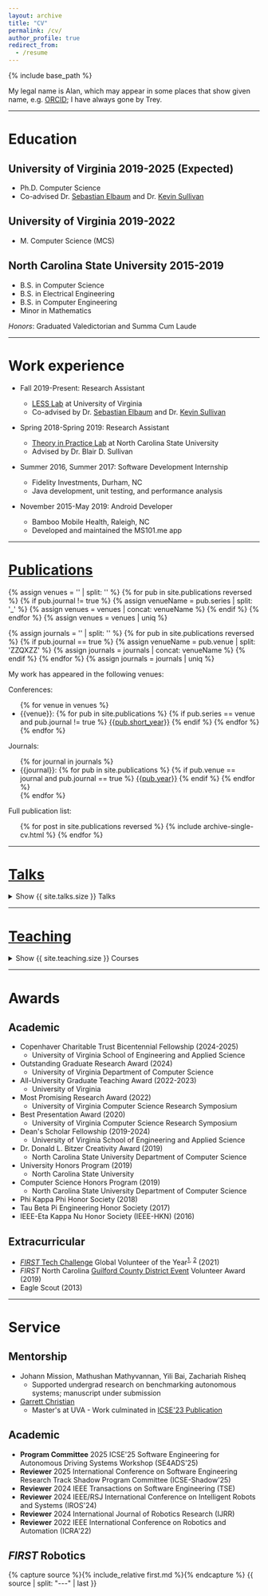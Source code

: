 ```yaml
---
layout: archive
title: "CV"
permalink: /cv/
author_profile: true
redirect_from:
  - /resume
---
```


{% include base_path %}

My legal name is Alan, which may appear in some places that show given name, e.g. [ORCID](https://orcid.org/0000-0001-9803-8303); I have always gone by Trey.

---

# Education
## University of Virginia 2019-2025 (Expected)
* Ph.D. Computer Science
* Co-advised Dr. [Sebastian Elbaum](https://www.cs.virginia.edu/~se4ja/) and Dr. [Kevin Sullivan](https://engineering.virginia.edu/faculty/kevin-sullivan)

## University of Virginia 2019-2022
* M. Computer Science (MCS)

## North Carolina State University 2015-2019
* B.S. in Computer Science
* B.S. in Electrical Engineering
* B.S. in Computer Engineering
* Minor in Mathematics

*Honors*: Graduated Valedictorian and Summa Cum Laude

---

# Work experience
* Fall 2019-Present: Research Assistant 
  * [LESS Lab](https://less-lab-uva.github.io/) at University of Virginia
  * Co-advised by Dr. [Sebastian Elbaum](https://www.cs.virginia.edu/~se4ja/) and Dr. [Kevin Sullivan](https://engineering.virginia.edu/faculty/kevin-sullivan)

* Spring 2018-Spring 2019: Research Assistant
  * [Theory in Practice Lab](https://www.cs.utah.edu/~sullivan/#!/) at North Carolina State University
  * Advised by Dr. Blair D. Sullivan

* Summer 2016, Summer 2017: Software Development Internship
  * Fidelity Investments, Durham, NC
  * Java development, unit testing, and performance analysis
  
* November 2015-May 2019: Android Developer
  * Bamboo Mobile Health, Raleigh, NC
  * Developed and maintained the MS101.me app

---

# [Publications](/publications)

{% assign venues = '' | split: '' %}
{% for pub in site.publications reversed %}
{% if pub.journal != true %}
{% assign venueName = pub.series | split: '_' %}
{% assign venues = venues | concat: venueName %}
{% endif %}
{% endfor %}
{% assign venues = venues | uniq %}

{% assign journals = '' | split: '' %}
{% for pub in site.publications reversed %}
{% if pub.journal == true %}
{% assign venueName = pub.venue | split: 'ZZQXZZ' %}
{% assign journals = journals | concat: venueName %}
{% endif %}
{% endfor %}
{% assign journals = journals | uniq %}

My work has appeared in the following venues:

Conferences:
<ul>
{% for venue in venues %}

  <li>{{venue}}:
  {% for pub in site.publications %}
    {% if pub.series == venue and pub.journal != true %}
    <a href="{{pub.permalink}}">{{pub.short_year}}</a>
    {% endif %}
  {% endfor %}
  </li>
{% endfor %}
</ul>


Journals:
<ul>
{% for journal in journals %}
  <li>{{journal}}:
  {% for pub in site.publications %}
    {% if pub.venue == journal and pub.journal == true %}
    <a href="{{pub.permalink}}">{{pub.year}}</a>
    {% endif %}
  {% endfor %}
  </li>
{% endfor %}
</ul>

Full publication list:
  <ul>{% for post in site.publications reversed %}
    {% include archive-single-cv.html %}
  {% endfor %}</ul>
  
---

# [Talks](/talks)
<p>
  <details>
    <summary>Show {{ site.talks.size }} Talks</summary>
    <ul>{% for post in site.talks reversed %}
      {% include archive-single-talk-cv.html %}
    {% endfor %}</ul>
  </details>
</p>
  
---

# [Teaching](/teaching)
<p>
<details>
    <summary>Show {{ site.teaching.size }} Courses</summary>
    <ul>{% for post in site.teaching reversed %}
      {% include archive-single-teaching.html %}
    {% endfor %}</ul>
  </details>
</p>

---

# Awards
## Academic
* Copenhaver Charitable Trust Bicentennial Fellowship (2024-2025)
  * University of Virginia School of Engineering and Applied Science
* Outstanding Graduate Research Award (2024)
  * University of Virginia Department of Computer Science
* All-University Graduate Teaching Award (2022-2023)
  * University of Virginia
* Most Promising Research Award (2022)
  * University of Virginia Computer Science Research Symposium
* Best Presentation Award (2020)
  * University of Virginia Computer Science Research Symposium
* Dean's Scholar Fellowship (2019-2024)
  * University of Virginia School of Engineering and Applied Science
* Dr. Donald L. Bitzer Creativity Award (2019)
  * North Carolina State University Department of Computer Science
* University Honors Program (2019)
  * North Carolina State University
* Computer Science Honors Program (2019)
  * North Carolina State University Department of Computer Science
* Phi Kappa Phi Honor Society (2018)
* Tau Beta Pi Engineering Honor Society (2017)
* IEEE-Eta Kappa Nu Honor Society (IEEE-HKN) (2016)

## Extracurricular
* [*FIRST* Tech Challenge](https://www.firstinspires.org/robotics/ftc) Global Volunteer of the Year<sup>[1](https://www.firstinspires.org/sites/default/files/uploads/annual-report/fy2021-annual-impact-report.pdf#page=34), [2](http://firsttechchallenge.blogspot.com/2021/07/congratulations-to-our-amazing-2020.html)</sup> (2021)
* *FIRST* North Carolina [Guilford County District Event](https://youtu.be/UJb6Lta9QqI?si=BZfyL70L6zd9tMVL&t=60) Volunteer Award (2019)
* Eagle Scout (2013)

---

# Service
## Mentorship
* Johann Mission, Mathushan Mathyvannan, Yili Bai, Zachariah Risheq
  * Supported undergrad research on benchmarking autonomous systems; manuscript under submission
* [Garrett Christian](https://www.linkedin.com/in/garrett-christian/)
  * Master's at UVA - Work culminated in [ICSE'23 Publication](/publication/2023-5-20-semantic-lidar-fuzzing)

## Academic
* **Program Committee** 2025 ICSE'25 Software Engineering for Autonomous Driving Systems Workshop (SE4ADS'25)
* **Reviewer** 2025 International Conference on Software Engineering Research Track Shadow Program Committee (ICSE-Shadow'25)
* **Reviewer** 2024 IEEE Transactions on Software Engineering (TSE)
* **Reviewer** 2024 IEEE/RSJ International Conference on Intelligent Robots and Systems (IROS'24)
* **Reviewer** 2024 International Journal of Robotics Research (IJRR)
* **Reviewer** 2022 IEEE International Conference on Robotics and Automation (ICRA'22)

## *FIRST* Robotics

{% capture source %}{% include_relative first.md %}{% endcapture %}
{{ source | split: "---" | last }}